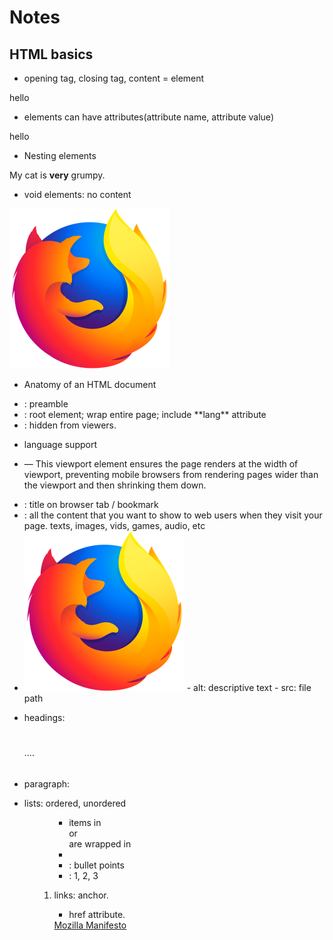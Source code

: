 # Notes
## HTML basics
- opening tag, closing tag, content = element
<p>hello</p>

- elements can have attributes(attribute name, attribute value)
<p class="editor-note">hello</p>

- Nesting elements
<p>My cat is <strong>very</strong> grumpy.</p>

- void elements: no content
<img src="images/firefox-icon.png" alt="My test image" />

- Anatomy of an HTML document
- <!DOCTYPE html>: preamble
- <html></html>: root element; wrap entire page; include **lang** attribute
- <head></head>: hidden from viewers. 
- <meta charset="utf-8"> language support
- <meta name="viewport" content="width=device-width"> — This viewport element ensures the page renders at the width of viewport, preventing mobile browsers from rendering pages wider than the viewport and then shrinking them down.
- <title></title>: title on browser tab / bookmark
- <body></body>: all the content that you want to show to web users when they visit your page. texts, images, vids, games, audio, etc
- <img src="images/firefox-icon.png" alt="My test image" />
    - alt: descriptive text
    - src: file path

- headings: <h1></h1> .... <h6></h6>
- paragraph: <p></p>
- lists: ordered, unordered <ul> <ol>
    - items in <ul></ul> or <ol></ol> are wrapped in <li></li>
    - <ul></ul>: bullet points
    - <ol></ol>: 1, 2, 3
- links: anchor. <a></a>
    - href attribute. 
    <a href="https://www.mozilla.org/en-US/about/manifesto/">
        Mozilla Manifesto
    </a>
